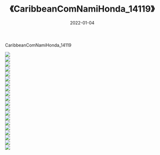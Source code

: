 ﻿---
layout: post
title:  《CaribbeanComNamiHonda_14119》
date:   2022-01-04
img: http://imgx.orgx.ga/漏D/2022/CaribbeanComNamiHonda_14119/000.jpg
categories: [美女, 清纯, 唯美]
---

CaribbeanComNamiHonda_14119

  ![](http://imgx.orgx.ga/漏D/2022/CaribbeanComNamiHonda_14119/001.jpg) <br> ![](http://imgx.orgx.ga/漏D/2022/CaribbeanComNamiHonda_14119/002.jpg) <br> ![](http://imgx.orgx.ga/漏D/2022/CaribbeanComNamiHonda_14119/003.jpg) <br> ![](http://imgx.orgx.ga/漏D/2022/CaribbeanComNamiHonda_14119/004.jpg) <br> ![](http://imgx.orgx.ga/漏D/2022/CaribbeanComNamiHonda_14119/005.jpg) <br> ![](http://imgx.orgx.ga/漏D/2022/CaribbeanComNamiHonda_14119/006.jpg) <br> ![](http://imgx.orgx.ga/漏D/2022/CaribbeanComNamiHonda_14119/007.jpg) <br> ![](http://imgx.orgx.ga/漏D/2022/CaribbeanComNamiHonda_14119/008.jpg) <br> ![](http://imgx.orgx.ga/漏D/2022/CaribbeanComNamiHonda_14119/009.jpg) <br> ![](http://imgx.orgx.ga/漏D/2022/CaribbeanComNamiHonda_14119/010.jpg) <br> ![](http://imgx.orgx.ga/漏D/2022/CaribbeanComNamiHonda_14119/011.jpg) <br> ![](http://imgx.orgx.ga/漏D/2022/CaribbeanComNamiHonda_14119/012.jpg) <br> ![](http://imgx.orgx.ga/漏D/2022/CaribbeanComNamiHonda_14119/013.jpg) <br> ![](http://imgx.orgx.ga/漏D/2022/CaribbeanComNamiHonda_14119/014.jpg) <br> ![](http://imgx.orgx.ga/漏D/2022/CaribbeanComNamiHonda_14119/015.jpg) <br> ![](http://imgx.orgx.ga/漏D/2022/CaribbeanComNamiHonda_14119/016.jpg) <br> ![](http://imgx.orgx.ga/漏D/2022/CaribbeanComNamiHonda_14119/017.jpg) <br> ![](http://imgx.orgx.ga/漏D/2022/CaribbeanComNamiHonda_14119/018.jpg) <br> ![](http://imgx.orgx.ga/漏D/2022/CaribbeanComNamiHonda_14119/019.jpg) <br> ![](http://imgx.orgx.ga/漏D/2022/CaribbeanComNamiHonda_14119/020.jpg) <br>